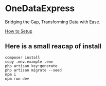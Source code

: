 # OneDataExpress
Bridging the Gap, Transforming Data with Ease.

[How to Setup](https://debjit.hashnode.dev/how-to-setup-application-locally)


## Here is a small reacap of install

```
composer install
copy .env.example .env
php artisan key:generate
php artisan migrate --seed
npm i
npm run dev

```
